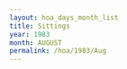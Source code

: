 ```yaml
---
layout: hoa_days_month_list
title: Sittings
year: 1983
month: AUGUST
permalink: /hoa/1983/Aug
---
```

